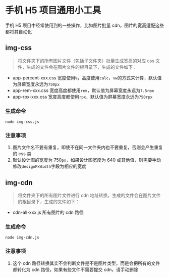 # 手机 H5 项目通用小工具

手机 H5 项目中经常使用到的一些操作，比如图片批量 cdn，图片的宽高适配这些都将其自动化

## img-css

> 将文件夹下的所有图片文件（包括子文件夹）批量生成宽高的对应 css 文件，生成的文件会在图片文件的根目录下，生成的文件如下：

-   app-percent-xxx.css 宽度使用`%`，高度使用`calc`，`vw`的方式来计算，默认值为屏幕宽度永远为`750px`
-   app-rem-xxx.css 宽度高度都使用`rem`，默认值为屏幕宽度永远为`7.5rem`
-   app-rpx-xxx.css 宽度高度都使用`rpx`，默认值为屏幕宽度永远为`750rpx`

### 生成命令

```
node img-css.js
```

### 注意事项

1. 图片文件名不要有重复，即使不在同一文件夹内也不要重复，否则会产生重复的 css 类
2. 默认设计图的宽度为 750`px`，如果设计图宽度为 640 或其他值，则需要手动修改`designPxWidth`字段为相应的宽度

## img-cdn

> 将文件夹下的所有图片文件进行 cdn 地址转换，生成的文件会在图片文件的根目录下，生成的文件如下：

-   cdn-all-xxx.js 所有图片的 cdn 路径

### 生成命令

```
node img-cdn.js
```

### 注意事项

1. 这个 cdn 路径转换其实不会判断文件是不是图片类型，而是会把所有的文件都转化为 cdn 路径，如果有些文件不需要提交 cdn，请手动删除
